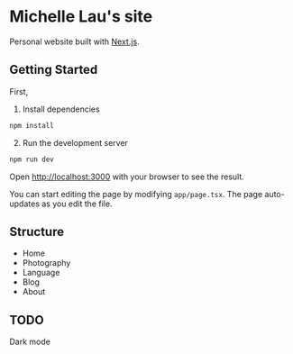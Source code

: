 # Michelle Lau's site

Personal website built with [Next.js](https://nextjs.org/).

## Getting Started

First, 

1. Install dependencies

```bash
npm install
```

2. Run the development server

```bash
npm run dev
```

Open [http://localhost:3000](http://localhost:3000) with your browser to see the result.

You can start editing the page by modifying `app/page.tsx`. The page auto-updates as you edit the file.


## Structure

- Home
- Photography
- Language
- Blog
- About


## TODO

Dark mode
